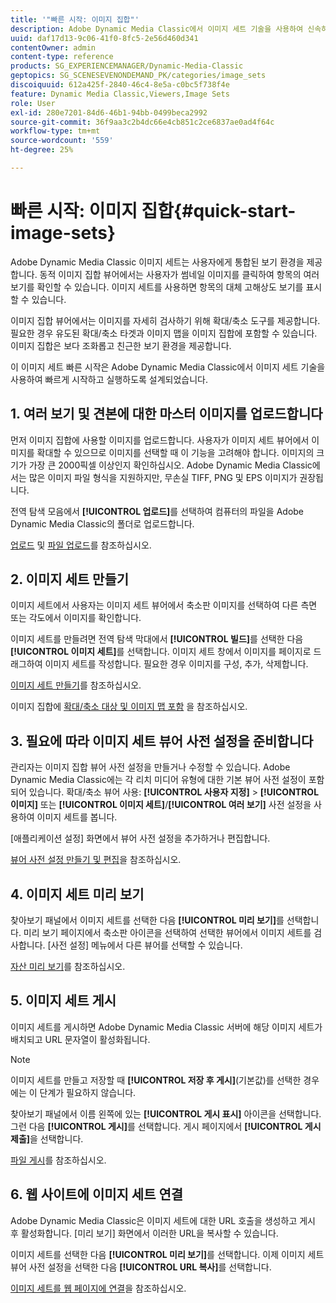 ```yaml
---
title: '"빠른 시작: 이미지 집합"'
description: Adobe Dynamic Media Classic에서 이미지 세트 기술을 사용하여 신속하게 시작하고 실행할 수 있는 이미지 세트 소개 및 빠른 시작 .
uuid: daf17d13-9c06-41f0-8fc5-2e56d460d341
contentOwner: admin
content-type: reference
products: SG_EXPERIENCEMANAGER/Dynamic-Media-Classic
geptopics: SG_SCENESEVENONDEMAND_PK/categories/image_sets
discoiquuid: 612a425f-2840-46c4-8e5a-c0bc5f738f4e
feature: Dynamic Media Classic,Viewers,Image Sets
role: User
exl-id: 280e7201-84d6-46b1-94bb-0499beca2992
source-git-commit: 36f9aa3c2b4dc66e4cb851c2ce6837ae0ad4f64c
workflow-type: tm+mt
source-wordcount: '559'
ht-degree: 25%

---
```


# 빠른 시작: 이미지 집합{#quick-start-image-sets}

Adobe Dynamic Media Classic 이미지 세트는 사용자에게 통합된 보기 환경을 제공합니다. 동적 이미지 집합 뷰어에서는 사용자가 썸네일 이미지를 클릭하여 항목의 여러 보기를 확인할 수 있습니다. 이미지 세트를 사용하면 항목의 대체 고해상도 보기를 표시할 수 있습니다.

이미지 집합 뷰어에서는 이미지를 자세히 검사하기 위해 확대/축소 도구를 제공합니다. 필요한 경우 유도된 확대/축소 타겟과 이미지 맵을 이미지 집합에 포함할 수 있습니다. 이미지 집합은 보다 조화롭고 친근한 보기 환경을 제공합니다.

이 이미지 세트 빠른 시작은 Adobe Dynamic Media Classic에서 이미지 세트 기술을 사용하여 빠르게 시작하고 실행하도록 설계되었습니다.

## 1. 여러 보기 및 견본에 대한 마스터 이미지를 업로드합니다

먼저 이미지 집합에 사용할 이미지를 업로드합니다. 사용자가 이미지 세트 뷰어에서 이미지를 확대할 수 있으므로 이미지를 선택할 때 이 기능을 고려해야 합니다. 이미지의 크기가 가장 큰 2000픽셀 이상인지 확인하십시오. Adobe Dynamic Media Classic에서는 많은 이미지 파일 형식을 지원하지만, 무손실 TIFF, PNG 및 EPS 이미지가 권장됩니다.

전역 탐색 모음에서 **[!UICONTROL 업로드]**&#x200B;를 선택하여 컴퓨터의 파일을 Adobe Dynamic Media Classic의 폴더로 업로드합니다.

[업로드](preparing-image-set-assets-upload.md#preparing-image-set-assets-for-upload) 및 [파일 업로드](uploading-files.md#uploading-your-files)를 참조하십시오.

## 2. 이미지 세트 만들기

이미지 세트에서 사용자는 이미지 세트 뷰어에서 축소판 이미지를 선택하여 다른 측면 또는 각도에서 이미지를 확인합니다.

이미지 세트를 만들려면 전역 탐색 막대에서 **[!UICONTROL 빌드]**&#x200B;를 선택한 다음 **[!UICONTROL 이미지 세트]**&#x200B;를 선택합니다. 이미지 세트 창에서 이미지를 페이지로 드래그하여 이미지 세트를 작성합니다. 필요한 경우 이미지를 구성, 추가, 삭제합니다.

[이미지 세트 만들기](creating-image-set.md#creating-an-image-set)를 참조하십시오.

이미지 집합에 [확대/축소 대상 및 이미지 맵 포함](/help/including-zoom-targets-image-maps-image-sets.md) 을 참조하십시오.

## 3. 필요에 따라 이미지 세트 뷰어 사전 설정을 준비합니다

관리자는 이미지 집합 뷰어 사전 설정을 만들거나 수정할 수 있습니다. Adobe Dynamic Media Classic에는 각 리치 미디어 유형에 대한 기본 뷰어 사전 설정이 포함되어 있습니다. 확대/축소 뷰어 사용: **[!UICONTROL 사용자 지정]** > **[!UICONTROL 이미지]** 또는 **[!UICONTROL 이미지 세트]**/**[!UICONTROL 여러 보기]** 사전 설정을 사용하여 이미지 세트를 봅니다.

[애플리케이션 설정] 화면에서 뷰어 사전 설정을 추가하거나 편집합니다.

[뷰어 사전 설정 만들기 및 편집](application-setup.md#adding-and-editing-viewer-presets)을 참조하십시오.

## 4. 이미지 세트 미리 보기

찾아보기 패널에서 이미지 세트를 선택한 다음 **[!UICONTROL 미리 보기]**&#x200B;를 선택합니다. 미리 보기 페이지에서 축소판 아이콘을 선택하여 선택한 뷰어에서 이미지 세트를 검사합니다. [사전 설정] 메뉴에서 다른 뷰어를 선택할 수 있습니다.

[자산 미리 보기](previewing-asset.md#previewing-an-asset)를 참조하십시오.

## 5. 이미지 세트 게시

이미지 세트를 게시하면 Adobe Dynamic Media Classic 서버에 해당 이미지 세트가 배치되고 URL 문자열이 활성화됩니다.

>[!NOTE]
>
>이미지 세트를 만들고 저장할 때 **[!UICONTROL 저장 후 게시]**(기본값)를 선택한 경우에는 이 단계가 필요하지 않습니다.

찾아보기 패널에서 이름 왼쪽에 있는 **[!UICONTROL 게시 표시]** 아이콘을 선택합니다. 그런 다음 **[!UICONTROL 게시]**&#x200B;를 선택합니다. 게시 페이지에서 **[!UICONTROL 게시 제출]**&#x200B;을 선택합니다.

[파일 게시](publishing-files.md#publishing-files)를 참조하십시오.

## 6. 웹 사이트에 이미지 세트 연결

Adobe Dynamic Media Classic은 이미지 세트에 대한 URL 호출을 생성하고 게시 후 활성화합니다. [미리 보기] 화면에서 이러한 URL을 복사할 수 있습니다.

이미지 세트를 선택한 다음 **[!UICONTROL 미리 보기]**&#x200B;를 선택합니다. 이제 이미지 세트 뷰어 사전 설정을 선택한 다음 **[!UICONTROL URL 복사]**&#x200B;를 선택합니다.

[이미지 세트를 웹 페이지에 연결](linking-image-set-web-page.md#linking-an-image-set-to-a-web-page)을 참조하십시오.

